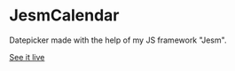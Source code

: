 # JesmCalendar

Datepicker made with the help of my JS framework "Jesm".

[See it live](http://jszablevski.github.io/JesmCalendar/test/index.html)